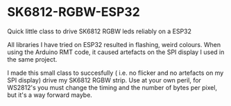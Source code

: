 # SK6812-RGBW-ESP32
Quick little class to drive SK6812 RGBW leds reliably on a ESP32

All libraries I have tried on ESP32 resulted in flashing, weird colours. When using the Arduino RMT code,
it caused artefacts on the SPI display I used in the same project.

I made this small class to succesfully ( i.e. no flicker and no artefacts on my SPI display) drive my SK6812 RGBW strip. 
Use at your own peril, for WS2812's you must change the timing and the number of bytes per pixel, but it's a way forward maybe.

